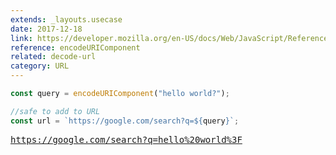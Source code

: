 ```yaml
---
extends: _layouts.usecase
date: 2017-12-18
link: https://developer.mozilla.org/en-US/docs/Web/JavaScript/Reference/Global_Objects/encodeURIComponent
reference: encodeURIComponent
related: decode-url
category: URL
---
```


```javascript
const query = encodeURIComponent("hello world?");

//safe to add to URL
const url = `https://google.com/search?q=${query}`;
```

<pre class="output">
<a href="https://google.com/search?q=hello%20world%3F" target="_blank" rel="noopener">https://google.com/search?q=hello%20world%3F</a>
</pre>
